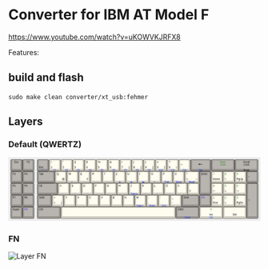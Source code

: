 # Converter for IBM AT Model F

https://www.youtube.com/watch?v=uKOWVKJRFX8


Features:


## build and flash

```
sudo make clean converter/xt_usb:fehmer
```

## Layers

### Default (QWERTZ)

![Layer QWERTZ](docs/layer-qwertz.png)


### FN

![Layer FN](docs/layer-fn1.png)



